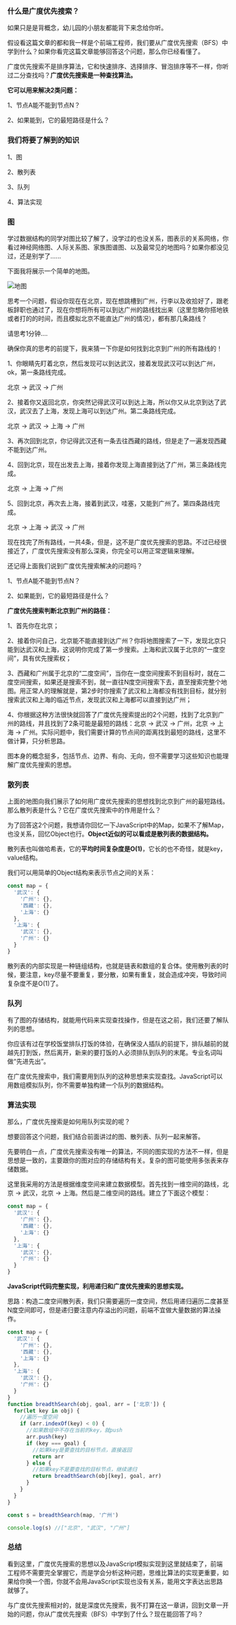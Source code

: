 ### 什么是广度优先搜索？

如果只是是背概念，幼儿园的小朋友都能背下来念给你听。

假设看这篇文章的都和我一样是个前端工程师，我们要从广度优先搜索（BFS）中学到什么？如果你看完这篇文章能够回答这个问题，那么你已经看懂了。

广度优先搜索不是排序算法，它和快速排序、选择排序、冒泡排序等不一样，你听过二分查找吗？**广度优先搜索是一种查找算法。**

**它可以用来解决2类问题：**

1、节点A能不能到节点N？

2、如果能到，它的最短路径是什么？

### 我们将要了解到的知识

1、图

2、散列表

3、队列

4、算法实现

### 图

学过数据结构的同学对图比较了解了，没学过的也没关系，图表示的关系网络，你看过神经网络图、人际关系图、家族图谱图、以及最常见的地图吗？如果你都没见过，还是别学了......

下面我将展示一个简单的地图。

![地图][1]

思考一个问题，假设你现在在北京，现在想跳槽到广州，行李以及收拾好了，跟老板辞职也通过了，现在你想将所有可以到达广州的路线找出来（这里忽略你搭地铁或者打的的时间，而且模拟北京不能直达广州的情况），都有那几条路线？

请思考1分钟....


确保你真的思考的前提下，我来猜一下你是如何找到北京到广州的所有路线的！

1、你眼睛先盯着北京，然后发现可以到达武汉，接着发现武汉可以到达广州，ok，第一条路线完成。

北京 -> 武汉 -> 广州

2、接着你又返回北京，你突然记得武汉可以到达上海，所以你又从北京到达了武汉，武汉去了上海，发现上海可以到达广州。第二条路线完成。

北京 -> 武汉 -> 上海 -> 广州

3、再次回到北京，你记得武汉还有一条去往西藏的路线，但是走了一遍发现西藏不能到达广州。

4、回到北京，现在出发去上海，接着你发现上海直接到达了广州，第三条路线完成。

北京 -> 上海 -> 广州

5、回到北京，再次去上海，接着到武汉，哇塞，又能到广州了。第四条路线完成。

北京 -> 上海 -> 武汉 -> 广州

现在找完了所有路线，一共4条，但是，这不是广度优先搜索的思路。不过已经很接近了，广度优先搜索没有那么深奥，你完全可以用正常逻辑来理解。

还记得上面我们说到广度优先搜索解决的问题吗？

1、节点A能不能到节点N？

2、如果能到，它的最短路径是什么？

**广度优先搜索判断北京到广州的路径：**

1、首先你在北京；

2、接着你问自己，北京能不能直接到达广州？你将地图搜索了一下，发现北京只能到达武汉和上海，这说明你完成了第一步搜索。上海和武汉属于北京的“一度空间”，具有优先搜索权；

3、西藏和广州属于北京的“二度空间”，当你在一度空间搜索不到目标时，就在二度空间搜索，如果还是搜索不到，就一直往N度空间搜索下去，直至搜索完整个地图。用正常人的理解就是，第2步时你搜索了武汉和上海都没有找到目标，就分别搜索武汉和上海的临近节点，发现武汉和上海都可以直接到达广州；

4、你根据这种方法很快就回答了广度优先搜索提出的2个问题，找到了北京到广州的路线，并且找到了2条可能是最短的路线：北京 -> 武汉 -> 广州，北京 -> 上海 -> 广州。实际问题中，我们需要计算的节点间的距离找到最短的路线，这里不做计算，只分析思路。

图本身的概念挺多，包括节点、边界、有向、无向，但不需要学习这些知识也能理解广度优先搜索的思想。

### 散列表

上面的地图向我们展示了如何用广度优先搜索的思想找到北京到广州的最短路线。那么散列表是什么？它在广度优先搜索中的作用是什么？

为了回答这2个问题，我想请你回忆一下JavaScript中的Map，如果不了解Map，也没关系，回忆Object也行。**Object近似的可以看成是散列表的数据结构。**

散列表也叫做哈希表，它的**平均时间复杂度是O(1)**，它长的也不奇怪，就是key，value结构。

我们可以用简单的Object结构来表示节点之间的关系：
```javascript
const map = {
  '武汉': {
    '广州': {},
    '西藏': {},
    '上海': {}
  },
  '上海': {
    '武汉': {},
    '广州': {}
  }
}
```

散列表的内部实现是一种链组结构，也就是链表和数组的复合体。使用散列表的时候，要注意，key尽量不要重复，要分散，如果有重复，就会造成冲突，导致时间复杂度不是O(1)了。

### 队列

有了图的存储结构，就能用代码来实现查找操作，但是在这之前，我们还要了解队列的思想。

你应该有过在学校饭堂排队打饭的体验，在确保没人插队的前提下，排队越前的就越先打到饭，然后离开，新来的要打饭的人必须排队到队列的末尾。专业名词叫做“先进先出”。

在广度优先搜索中，我们需要用到队列的这种思想来实现查找。JavaScript可以用数组模拟队列，你不需要单独构建一个队列的数据结构。

### 算法实现

那么，广度优先搜索是如何用队列实现的呢？

想要回答这个问题，我们结合前面讲过的图、散列表、队列一起来解答。

先要明白一点，广度优先搜索没有唯一的算法，不同的图实现的方法不一样，但是思想是一致的，主要跟你的图对应的存储结构有关。复杂的图可能使用多张表来存储数据。

这里我采用的方法是根据维度空间来建立数据模型。首先找到一维空间的路线，北京 -> 武汉，北京 -> 上海。然后是二维空间的路线。建立了下面这个模型：
```javascript
const map = {
  '武汉': {
    '广州': {},
    '西藏': {},
    '上海': {}
  },
  '上海': {
    '武汉': {},
    '广州': {}
  }
}
```
**JavaScript代码完整实现，利用递归和广度优先搜索的思想实现。**

思路：构造二度空间散列表，我们只需要遍历一度空间，然后用递归遍历二度甚至N度空间即可，但是递归要注意内存溢出的问题，前端不宜做大量数据的算法操作。

```javascript
const map = {
  '武汉': {
    '广州': {},
    '西藏': {},
    '上海': {}
  },
  '上海': {
    '武汉': {},
    '广州': {}
  }
}
function breadthSearch(obj, goal, arr = ['北京']) {
  for(let key in obj) {
    //遍历一度空间
    if (arr.indexOf(key) < 0) {
      //如果数组中不存在当前的key，就push
      arr.push(key)
      if (key === goal) {
        //如果key是要查找的目标节点，直接返回
        return arr
      } else {
        //如果key不是要查找的目标节点，继续递归
        return breadthSearch(obj[key], goal, arr)
      }
    }
  }
}

const s = breadthSearch(map, '广州')

console.log(s) //["北京", "武汉", "广州"]
```

### 总结

看到这里，广度优先搜索的思想以及JavaScript模拟实现到这里就结束了，前端工程师不需要完全掌握它，而是学会分析这种问题，思维比算法的实现更重要，如果给你换一个图，你就不会用JavaScript实现也没有关系，能用文字表达出思路就够了。

与广度优先搜索相对的，就是深度优先搜索，我不打算在这一章讲，回到文章一开始的问题，你从广度优先搜索（BFS）中学到了什么？现在能回答了吗？




  [1]: https://segmentfault.com/img/bVYqmW?w=1080&h=1440
